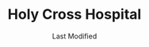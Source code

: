 ---
layout: location-page
date: Last Modified
description: "Local COVID-19 testing is available at Holy Cross Hospital in Taos, New Mexico, USA."
permalink: "locations/new-mexico/taos/holy-cross-hospital/"
tags:
  - locations
  - new-mexico
title: Holy Cross Hospital 
uniqueName: holy-cross-hospital
state: New Mexico
stateAbbr: NM
hood: "Taos"
address: "1397 Weimer Road"
city: "Taos"
zip: "87571"
zipsNearby: "81120 81126 81129 81138 81141 81148 81152 81091 87510 87516 87511 87512 87513 87514 87712 87515 87517 87518 87519 87713 87521 87576 87522 87714 87715 87523 87578 87524 87012 87527 87710 87718 87529 87530 87531 87532 87533 87537 87535 87722 87723 87539 87701 87745 87544 87545 87551 87728 87548 87731 87732 87734 87549 87552 87553 87554 87556 87736 87557 87558 87742 87562 87564 87565 87566 87567 87501 87502 87503 87504 87505 87506 87507 87509 87592 87594 87729 87747 87525 87571 87580 87573 87574 87575 87577 87749 87543 87579 87581 87582 87735 87752 87750 87753 87064 81134 81153" 
mapUrl: "http://maps.apple.com/?q=Holy+Cross+Hospital&address=1397+Weimer+Road,Taos,New+Mexico,87571"
locationType: Drive-thru
phone: "800-755-6236"
website: "https://holycrossmedicalcenter.org/"
onlineBooking: undefined
closed: undefined
closedUpdate: April 20th, 2020
notes: "Requires phone screen."
days: Contact for hours of operation.
ctaMessage: Learn more
ctaUrl: "https://holycrossmedicalcenter.org/"
---